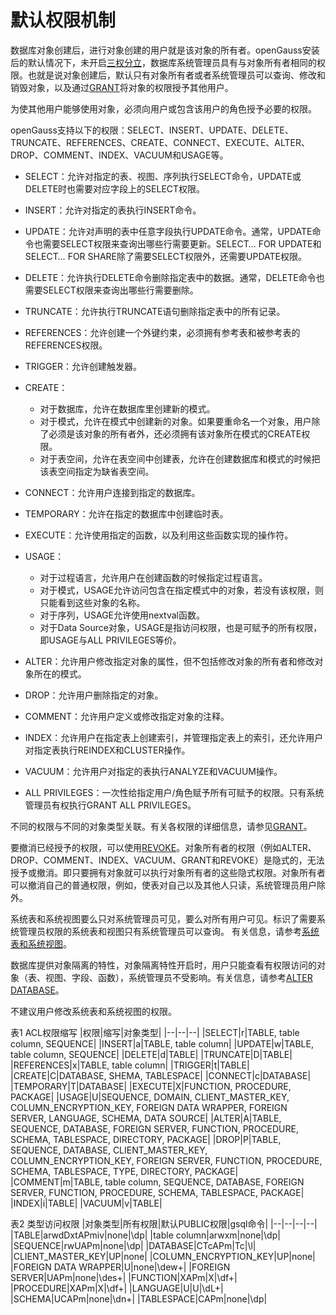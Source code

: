 # 默认权限机制

数据库对象创建后，进行对象创建的用户就是该对象的所有者。openGauss安装后的默认情况下，未开启[三权分立](三权分立.md)，数据库系统管理员具有与对象所有者相同的权限。也就是说对象创建后，默认只有对象所有者或者系统管理员可以查询、修改和销毁对象，以及通过[GRANT](../SQLReference/GRANT.md)将对象的权限授予其他用户。

为使其他用户能够使用对象，必须向用户或包含该用户的角色授予必要的权限。

openGauss支持以下的权限：SELECT、INSERT、UPDATE、DELETE、TRUNCATE、REFERENCES、CREATE、CONNECT、EXECUTE、ALTER、DROP、COMMENT、INDEX、VACUUM和USAGE等。

-   SELECT：允许对指定的表、视图、序列执行SELECT命令，UPDATE或DELETE时也需要对应字段上的SELECT权限。
-   INSERT：允许对指定的表执行INSERT命令。
-   UPDATE：允许对声明的表中任意字段执行UPDATE命令。通常，UPDATE命令也需要SELECT权限来查询出哪些行需要更新。SELECT… FOR UPDATE和SELECT… FOR SHARE除了需要SELECT权限外，还需要UPDATE权限。
-   DELETE：允许执行DELETE命令删除指定表中的数据。通常，DELETE命令也需要SELECT权限来查询出哪些行需要删除。
-   TRUNCATE：允许执行TRUNCATE语句删除指定表中的所有记录。
-   REFERENCES：允许创建一个外键约束，必须拥有参考表和被参考表的REFERENCES权限。
-   TRIGGER：允许创建触发器。
-   CREATE：
    -   对于数据库，允许在数据库里创建新的模式。
    -   对于模式，允许在模式中创建新的对象。如果要重命名一个对象，用户除了必须是该对象的所有者外，还必须拥有该对象所在模式的CREATE权限。
    -   对于表空间，允许在表空间中创建表，允许在创建数据库和模式的时候把该表空间指定为缺省表空间。

-   CONNECT：允许用户连接到指定的数据库。
-   TEMPORARY：允许在指定的数据库中创建临时表。
-   EXECUTE：允许使用指定的函数，以及利用这些函数实现的操作符。
-   USAGE：
    -   对于过程语言，允许用户在创建函数的时候指定过程语言。
    -   对于模式，USAGE允许访问包含在指定模式中的对象，若没有该权限，则只能看到这些对象的名称。
    -   对于序列，USAGE允许使用nextval函数。
    -   对于Data Source对象，USAGE是指访问权限，也是可赋予的所有权限，即USAGE与ALL PRIVILEGES等价。

-   ALTER：允许用户修改指定对象的属性，但不包括修改对象的所有者和修改对象所在的模式。
-   DROP：允许用户删除指定的对象。
-   COMMENT：允许用户定义或修改指定对象的注释。
-   INDEX：允许用户在指定表上创建索引，并管理指定表上的索引，还允许用户对指定表执行REINDEX和CLUSTER操作。
-   VACUUM：允许用户对指定的表执行ANALYZE和VACUUM操作。
-   ALL PRIVILEGES：一次性给指定用户/角色赋予所有可赋予的权限。只有系统管理员有权执行GRANT ALL PRIVILEGES。

不同的权限与不同的对象类型关联。有关各权限的详细信息，请参见[GRANT](../SQLReference/GRANT.md)。

要撤消已经授予的权限，可以使用[REVOKE](../SQLReference/REVOKE.md)。对象所有者的权限（例如ALTER、DROP、COMMENT、INDEX、VACUUM、GRANT和REVOKE）是隐式的，无法授予或撤消。即只要拥有对象就可以执行对象所有者的这些隐式权限。对象所有者可以撤消自己的普通权限，例如，使表对自己以及其他人只读，系统管理员用户除外。

系统表和系统视图要么只对系统管理员可见，要么对所有用户可见。标识了需要系统管理员权限的系统表和视图只有系统管理员可以查询。 有关信息，请参考[系统表和系统视图](../DatabaseReference/系统表和系统视图.md)。

数据库提供对象隔离的特性，对象隔离特性开启时，用户只能查看有权限访问的对象（表、视图、字段、函数），系统管理员不受影响。有关信息，请参考[ALTER DATABASE](../SQLReference/ALTER-DATABASE.md)。

不建议用户修改系统表和系统视图的权限。

表1 ACL权限缩写
|权限|缩写|对象类型|
|--|--|--|
|SELECT|r|TABLE, table column, SEQUENCE|
|INSERT|a|TABLE, table column|
|UPDATE|w|TABLE, table column, SEQUENCE|
|DELETE|d|TABLE|
|TRUNCATE|D|TABLE|
|REFERENCES|x|TABLE, table column|
|TRIGGER|t|TABLE|
|CREATE|C|DATABASE, SHEMA, TABLESPACE|
|CONNECT|c|DATABASE|
|TEMPORARY|T|DATABASE|
|EXECUTE|X|FUNCTION, PROCEDURE, PACKAGE|
|USAGE|U|SEQUENCE, DOMAIN, CLIENT_MASTER_KEY, COLUMN_ENCRYPTION_KEY, FOREIGN DATA WRAPPER, FOREIGN SERVER, LANGUAGE, SCHEMA, DATA SOURCE|
|ALTER|A|TABLE, SEQUENCE, DATABASE, FOREIGN SERVER, FUNCTION, PROCEDURE, SCHEMA, TABLESPACE, DIRECTORY, PACKAGE|
|DROP|P|TABLE, SEQUENCE, DATABASE, CLIENT_MASTER_KEY, COLUMN_ENCRYPTION_KEY, FOREIGN SERVER, FUNCTION, PROCEDURE, SCHEMA, TABLESPACE, TYPE, DIRECTORY, PACKAGE|
|COMMENT|m|TABLE, table column, SEQUENCE, DATABASE, FOREIGN SERVER, FUNCTION, PROCEDURE, SCHEMA, TABLESPACE, PACKAGE|
|INDEX|i|TABLE|
|VACUUM|v|TABLE|

表2 类型访问权限
|对象类型|所有权限|默认PUBLIC权限|gsql命令|
|--|--|--|--|
|TABLE|arwdDxtAPmiv|none|\dp|
|table column|arwxm|none|\dp|
|SEQUENCE|rwUAPm|none|\dp|
|DATABASE|CTcAPm|Tc|\l|
|CLIENT_MASTER_KEY|UP|none|
|COLUMN_ENCRYPTION_KEY|UP|none|
|FOREIGN DATA WRAPPER|U|none|\dew+|
|FOREIGN SERVER|UAPm|none|\des+|
|FUNCTION|XAPm|X|\df+|
|PROCEDURE|XAPm|X|\df+|
|LANGUAGE|U|U|\dL+|
|SCHEMA|UCAPm|none|\dn+|
|TABLESPACE|CAPm|none|\dp|